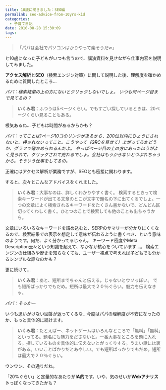 ```yaml
---
title: 10歳に聞きました：SEO編
permalink: seo-advice-from-10yrs-kid
categories:
  - 子育て日記
date: 2010-08-28 15:30:09
tags:
---
```


> 「パパは会社でパソコンばかりやって楽そうだw」

と10歳になった子どもがいつも言うので、講演資料を見せながら仕事内容を説明してみました。

**アクセス解析**と**SEO**（検索エンジン対策）に関して説明した後、理解度を確かめるために質問したところ...

_パパ：検索結果の上の方にないとクリックしないでしょ。
いつも何ページ目まで見てるの？_

> **いくみ君**：ふつうは5ページくらい。でもすごい探しているときは、20ページくらい見ることもある。

根気あるね... 子どもは時間があるからかも？

_パパ：ってことは1ページ10コのリンクがあるから、200位以内にひょうじされないと、押されないってこと。こうやって（GRCを見せて）上がってるかどうか、グラフで確かめられるんだよ。
やっぱページ目の上の方にあったほうがよく見られて、クリックされて売れるでしょ。会社はもうからないとつぶれちゃうから。そういう仕事をしてるの。_

正確にはアクセス解析が業務ですが、SEOとも密接に関わります。

すると、次々とこんなアドバイスをくれました。

> **いくみ君**：大事なのは、詳しくわかりやすく書く。
> 検索するときって検索キーワードが出てる文章のとこが文字で題名の下に出てくるでしょ。一つの文章によく検索されるキーワードをたくさん書かないで、どんどん区切ってくわしく書く。ひとつのことで検索しても他のことも出ちゃうから。

文章にいろいろなキーワードを詰め込むと、SERPのサマリーが分かりにくくなるので、検索結果での表示を想定して意味が伝わるように書くべき、という意味のようです。何だ、よく分かってるじゃん。
キーワード密度やMeta Description云々という知識を超えて、なかなか核心をついています...。
検索エンジンの仕組みや歴史を知らなくても、ユーザー視点で考えれば子どもでも分かるシンプルな話なのかも？

更に続けて...

> **いくみ君**：あと、短所までちゃんと伝える。じゃないとウソっぽい。
> でも短所ばっかりでもだめ。短所は最大で２０％ぐらい。魅力を伝えなきゃ。

_パパ：そっかー_

いつも思いがけない回答が返ってくるな...今度はパパの理解度が不安になったのか、もっと具体的に続けます。

> **いくみ君**：たとえばー、ネットゲームはいろんなところで「無料」「無料」といってる。題名にも魅力をださないと。一番大事なところを題に入れる。探しているものを具体的に伝えないとがっくりする。うまい話には裏がある。いいことばかりだとあやしい。でも短所ばっかりでもだめ。短所は最大で２０％ぐらい。

ウンウン、その通りだね。

「20%ぐらい」と定量的なあたりが**IA的**です。いや、気のせいか**Webアナリスト**っぽくなってきたかも？
